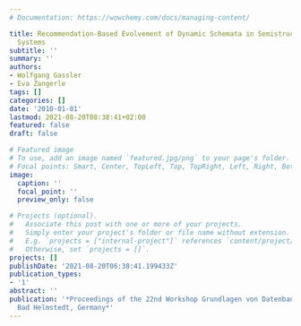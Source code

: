 ```yaml
---
# Documentation: https://wowchemy.com/docs/managing-content/

title: Recommendation-Based Evolvement of Dynamic Schemata in Semistructured Information
  Systems
subtitle: ''
summary: ''
authors:
- Wolfgang Gassler
- Eva Zangerle
tags: []
categories: []
date: '2010-01-01'
lastmod: 2021-08-20T08:38:41+02:00
featured: false
draft: false

# Featured image
# To use, add an image named `featured.jpg/png` to your page's folder.
# Focal points: Smart, Center, TopLeft, Top, TopRight, Left, Right, BottomLeft, Bottom, BottomRight.
image:
  caption: ''
  focal_point: ''
  preview_only: false

# Projects (optional).
#   Associate this post with one or more of your projects.
#   Simply enter your project's folder or file name without extension.
#   E.g. `projects = ["internal-project"]` references `content/project/deep-learning/index.md`.
#   Otherwise, set `projects = []`.
projects: []
publishDate: '2021-08-20T06:38:41.199433Z'
publication_types:
- '1'
abstract: ''
publication: '*Proceedings of the 22nd Workshop Grundlagen von Datenbanken (GvDB 2010),
  Bad Helmstedt, Germany*'
---
```


